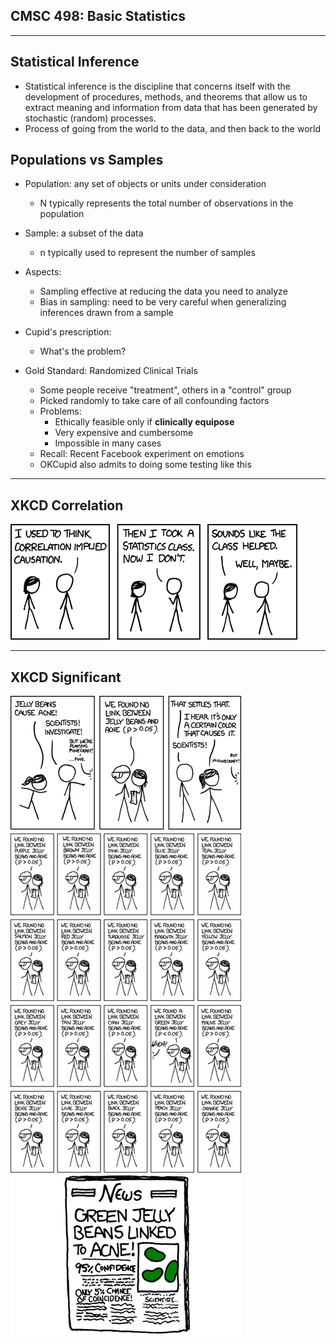 ## CMSC 498: Basic Statistics

---

## Statistical Inference

- Statistical inference is the discipline that concerns itself with the development of procedures, methods, and theorems that allow us to extract meaning and information from data that has been generated by stochastic (random) processes.
- Process of going from the world to the data, and then back to the world

## Populations vs Samples

- Population: any set of objects or units under consideration
    - N typically represents the total number of observations in the population
- Sample: a subset of the data
    - n typically used to represent the number of samples
- Aspects:
    - Sampling effective at reducing the data you need to analyze
    - Bias in sampling: need to be very careful when generalizing inferences drawn from a sample

- Cupid's prescription:
    - What's the problem?

- Gold Standard: Randomized Clinical Trials
    - Some people receive "treatment", others in a "control" group
    - Picked randomly to take care of all confounding factors
    - Problems:
        - Ethically feasible only if **clinically equipose**
        - Very expensive and cumbersome
        - Impossible in many cases
    - Recall: Recent Facebook experiment on emotions
    - OKCupid also admits to doing some testing like this


--- 

## XKCD Correlation

![Correlation](multimedia/xkcd-correlation.png)

--- 

## XKCD Significant

![Significant](multimedia/xkcd-significant.png)
